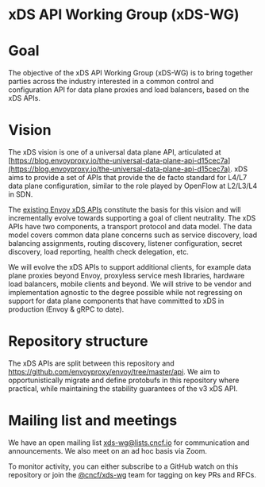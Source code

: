 # xDS API Working Group (xDS-WG)

# Goal

The objective of the xDS API Working Group (xDS-WG) is to bring together parties
across the industry interested in a common control and configuration API for
data plane proxies and load balancers, based on the xDS APIs.

# Vision

The xDS vision is one of a universal data plane API, articulated at
[https://blog.envoyproxy.io/the-universal-data-plane-api-d15cec7a](https://blog.envoyproxy.io/the-universal-data-plane-api-d15cec7a).
xDS aims to provide a set of APIs that provide the de facto standard for L4/L7
data plane configuration, similar to the role played by OpenFlow at L2/L3/L4 in
SDN.

The [existing Envoy xDS
APIs](https://github.com/envoyproxy/envoy/tree/master/api)
constitute the basis for this vision and will incrementally evolve towards
supporting a goal of client neutrality. The xDS APIs have two components, a
transport protocol and data model. The data model covers common data plane
concerns such as service discovery, load balancing assignments, routing
discovery, listener configuration, secret discovery, load reporting, health
check delegation, etc.

We will evolve the xDS APIs to support additional clients, for example data
plane proxies beyond Envoy, proxyless service mesh libraries, hardware load
balancers, mobile clients and beyond. We will strive to be vendor and
implementation agnostic to the degree possible while not regressing on support
for data plane components that have committed to xDS in production (Envoy & gRPC to date).

# Repository structure

The xDS APIs are split between this repository and
https://github.com/envoyproxy/envoy/tree/master/api. We aim to opportunistically
migrate and define protobufs in this repository where practical, while
maintaining the stability guarantees of the v3 xDS API.

# Mailing list and meetings

We have an open mailing list [xds-wg@lists.cncf.io](https://lists.cncf.io/g/xds-wg/) for communication and announcements. We also meet
on an ad hoc basis via Zoom.

To monitor activity, you can either subscribe to a GitHub watch on this repository or join the [@cncf/xds-wg](https://github.com/orgs/cncf/teams/xds-wg) team for
tagging on key PRs and RFCs.
